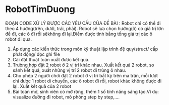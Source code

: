 # RobotTimDuong
ĐOẠN CODE XỬ LÝ ĐƯỢC CÁC YÊU CẦU CỦA ĐỀ BÀI :
Robot chỉ có thể đi theo 4 hướng(trên, dưới, trái, phải). Robot sẽ lựa chọn hướng(ô) có giá trị lớn để đi, các ô đi rồi sẽkhông đi lại.Điểm được tính bằng tổng giá trị các ô robot đi qua.
1. Áp dụng các kiến thức trong môn kỹ thuật lập trình đệ quy/struct/ cấp phát động/ đọc ghi file
2. Cài đặt thuật toán xuất được kết quả.
3. Trường hợp đặt 2 robot ở 2 vị trí khác nhau. Xuất kết quả 2 robot, so sánh kết quả, xuất những vị trí 2 robot đi trùng ô nhau.
4. Cho phép 2 người chơi đặt 2 robot ở vị trí bất kỳ trên ma trận, mỗi lượt chỉ được 1 robot di chuyển, các ô robot đi rồi, robot khác không được đi lại. Xuất kết quả của 2 robot
5. Bài toán mở, sinh viên có mở rộng, thêm 1 số tính năng sáng tạo.Ví dụ: visualize đường đi robot, mô phỏng step by step,….
